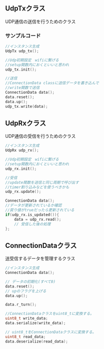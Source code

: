 ## UdpTxクラス  

UDP通信の送信を行うためのクラス  

### サンプルコード

```c
//インスタンス生成
UdpTx udp_tx();

//Udp初期設定　wifiに繋げる
//setup関数内におくといいと思われ
udp_tx.init();

//送信
//ConnectionData classに送信データを書き込んで
//write関数で送信
ConnectionData data();
data.reset();
data.up();
udp_tx.write(data);
```

## UdpRxクラス  

UDP通信の受信を行うためのクラス 

```c
//インスタンス生成
UdpRx udp_rx();

//Udp初期設定　wifiに繋げる
//setup関数内におくといいと思われ
udp_rx.init();

//受信
//update関数を送信と同じ周期で呼び出す
//timer割り込みなどを使うべきかも
udp_rx.update();

ConnectionData data();
//データが更新されているか確認
//戻り値がtrueだったら更新されている
if(udp_rx.is_updated()){
    data = udp_rx.read();
    // 受信した後の処理
};

```

## ConnectionDataクラス

送受信するデータを管理するクラス

```c
//インスタンス生成
ConnectionData data();

// データの初期化(すべて0)
data.reset();
// upのフラグを上げる
data.up();

data.r_turn();

//ConnectionDataクラスをuint8_tに変換する。
uint8_t write_data;
data.serialize(write_data);

// uint8_tをConnectionDataクラスに変換する。
uint8_t read_data;
data.deserialize(read_data);
```